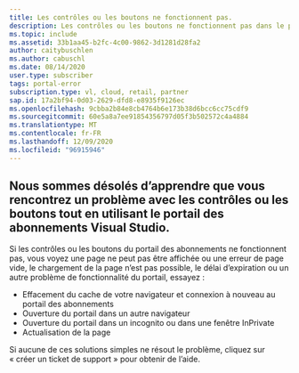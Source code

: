 ```yaml
---
title: Les contrôles ou les boutons ne fonctionnent pas.
description: Les contrôles ou les boutons ne fonctionnent pas dans le portail des abonnements Visual Studio.
ms.topic: include
ms.assetid: 33b1aa45-b2fc-4c00-9862-3d1281d28fa2
author: caitybuschlen
ms.author: cabuschl
ms.date: 08/14/2020
user.type: subscriber
tags: portal-error
subscription.type: vl, cloud, retail, partner
sap.id: 17a2bf94-0d03-2629-dfd8-e8935f9126ec
ms.openlocfilehash: 9cbba2b84e8cb4764b6e173b38d6bcc6cc75cdf9
ms.sourcegitcommit: 60e5a8a7ee91854356797d05f3b502572c4a4884
ms.translationtype: MT
ms.contentlocale: fr-FR
ms.lasthandoff: 12/09/2020
ms.locfileid: "96915946"
---
```

## <a name="were-sorry-to-hear-that-youre-experiencing-an-issue-with-controls-or-buttons-while-using-the-visual-studio-subscriptions-portal"></a>Nous sommes désolés d’apprendre que vous rencontrez un problème avec les contrôles ou les boutons tout en utilisant le portail des abonnements Visual Studio. 

Si les contrôles ou les boutons du portail des abonnements ne fonctionnent pas, vous voyez une page ne peut pas être affichée ou une erreur de page vide, le chargement de la page n’est pas possible, le délai d’expiration ou un autre problème de fonctionnalité du portail, essayez : 

* Effacement du cache de votre navigateur et connexion à nouveau au portail des abonnements 
* Ouverture du portail dans un autre navigateur 
* Ouverture du portail dans un incognito ou dans une fenêtre InPrivate 
* Actualisation de la page  

Si aucune de ces solutions simples ne résout le problème, cliquez sur « créer un ticket de support » pour obtenir de l’aide.